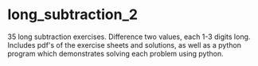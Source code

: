 # long_subtraction_2
35 long subtraction exercises. Difference two values, each 1-3 digits long. Includes pdf's of the exercise sheets and solutions, as well as a python program which demonstrates solving each problem using python. 
